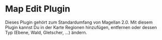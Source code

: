 # Map Edit Plugin

Dieses Plugin gehört zum Standardumfang von Magellan 2.0. Mit diesem Plugin kannst Du in der Karte Regionen hinzufügen, entfernen oder dessen Typ (Ebene, Wald, Gletscher, ...) ändern.


